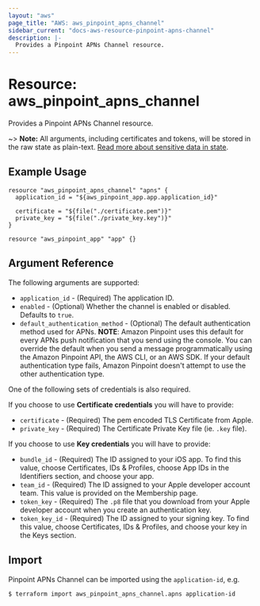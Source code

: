 ```yaml
---
layout: "aws"
page_title: "AWS: aws_pinpoint_apns_channel"
sidebar_current: "docs-aws-resource-pinpoint-apns-channel"
description: |-
  Provides a Pinpoint APNs Channel resource.
---
```


# Resource: aws_pinpoint_apns_channel

Provides a Pinpoint APNs Channel resource.

~> **Note:** All arguments, including certificates and tokens, will be stored in the raw state as plain-text.
[Read more about sensitive data in state](/docs/state/sensitive-data.html).

## Example Usage

```hcl
resource "aws_pinpoint_apns_channel" "apns" {
  application_id = "${aws_pinpoint_app.app.application_id}"

  certificate = "${file("./certificate.pem")}"
  private_key = "${file("./private_key.key")}"
}

resource "aws_pinpoint_app" "app" {}
```


## Argument Reference

The following arguments are supported:

* `application_id` - (Required) The application ID.
* `enabled` - (Optional) Whether the channel is enabled or disabled. Defaults to `true`.
* `default_authentication_method` - (Optional) The default authentication method used for APNs. 
  __NOTE__: Amazon Pinpoint uses this default for every APNs push notification that you send using the console.
  You can override the default when you send a message programmatically using the Amazon Pinpoint API, the AWS CLI, or an AWS SDK.
  If your default authentication type fails, Amazon Pinpoint doesn't attempt to use the other authentication type.

One of the following sets of credentials is also required.

If you choose to use __Certificate credentials__ you will have to provide:
* `certificate` - (Required) The pem encoded TLS Certificate from Apple.
* `private_key` - (Required) The Certificate Private Key file (ie. `.key` file).

If you choose to use __Key credentials__ you will have to provide:
* `bundle_id` - (Required) The ID assigned to your iOS app. To find this value, choose Certificates, IDs & Profiles, choose App IDs in the Identifiers section, and choose your app.
* `team_id` - (Required) The ID assigned to your Apple developer account team. This value is provided on the Membership page.
* `token_key` - (Required) The `.p8` file that you download from your Apple developer account when you create an authentication key. 
* `token_key_id` - (Required) The ID assigned to your signing key. To find this value, choose Certificates, IDs & Profiles, and choose your key in the Keys section.

## Import

Pinpoint APNs Channel can be imported using the `application-id`, e.g.

```
$ terraform import aws_pinpoint_apns_channel.apns application-id
```
